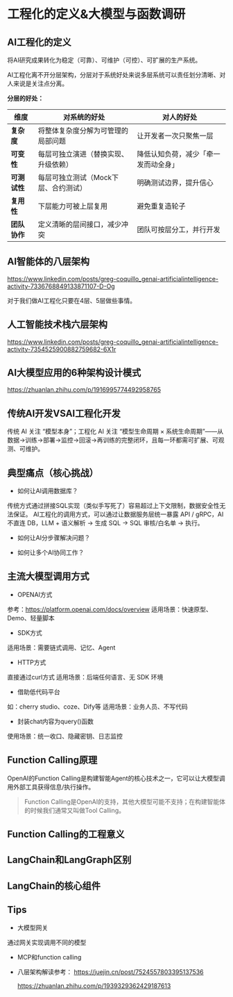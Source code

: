 # 工程化的定义&大模型与函数调研

## AI工程化的定义

将AI研究成果转化为稳定（可靠）、可维护（可控）、可扩展的生产系统。

AI工程化离不开分层架构，分层对于系统好处来说多层系统可以责任划分清晰、对人来说是关注点分离。

**分层的好处：**

| 维度       | 对系统的好处               | 对人的好处              |
| -------- | -------------------- | ------------------ |
| **复杂度**  | 将整体复杂度分解为可管理的局部问题    | 让开发者一次只聚焦一层        |
| **可变性**  | 每层可独立演进（替换实现、升级依赖）   | 降低认知负荷，减少「牵一发而动全身」 |
| **可测试性** | 每层可独立测试（Mock下层、合约测试） | 明确测试边界，提升信心        |
| **复用性**  | 下层能力可被上层复用           | 避免重复造轮子            |
| **团队协作** | 定义清晰的层间接口，减少冲突       | 团队可按层分工，并行开发       |

## AI智能体的八层架构

https://www.linkedin.com/posts/greg-coquillo_genai-artificialintelligence-activity-7336768849133871107-D-Og

对于我们做AI工程化只要在4层、5层做些事情。

## 人工智能技术栈六层架构

https://www.linkedin.com/posts/greg-coquillo_genai-artificialintelligence-activity-7354525900882759682-6X1r

## AI大模型应用的6种架构设计模式

https://zhuanlan.zhihu.com/p/1916995774492958765

## 传统AI开发VSAI工程化开发

传统 AI 关注 “模型本身”；工程化 AI 关注 “模型生命周期 × 系统生命周期”——从数据→训练→部署→监控→回滚→再训练的完整闭环，且每一环都需可扩展、可观测、可维护。

## 典型痛点（核心挑战）

* 如何让AI调用数据库？

传统方式通过拼接SQL实现（类似手写死了）容易超过上下文限制，数据安全性无法保证。
AI工程化的调用方式，可以通过让数据服务层统一暴露 API / gRPC，AI 不直连 DB，LLM + 语义解析 → 生成 SQL → SQL 审核/白名单 → 执行。

* 如何让AI分步骤解决问题？

* 如何让多个AI协同工作？

## 主流大模型调用方式

* OPENAI方式

参考：https://platform.openai.com/docs/overview
适用场景：快速原型、Demo、轻量脚本

* SDK方式

适用场景：需要链式调用、记忆、Agent

* HTTP方式

直接通过curl方式
适用场景：后端任何语言、无 SDK 环境

* 借助低代码平台

如：cherry studio、coze、Dify等
适用场景：业务人员、不写代码

* 封装chat内容为query()函数

使用场景：统一收口、隐藏密钥、日志监控

## Function Calling原理

OpenAI的Function Calling是构建智能Agent的核心技术之一，它可以让大模型调用外部工具获得信息/执行操作。

> Function Calling是OpenAI的支持，其他大模型可能不支持；在构建智能体的时候我们通常又叫做Tool Calling。

## Function Calling的工程意义



## LangChain和LangGraph区别

## LangChain的核心组件


## Tips

* 大模型网关

通过网关实现调用不同的模型

* MCP和function calling

* 八层架构解读参考：
    https://juejin.cn/post/7524557803395137536

    https://zhuanlan.zhihu.com/p/1939329362429187613